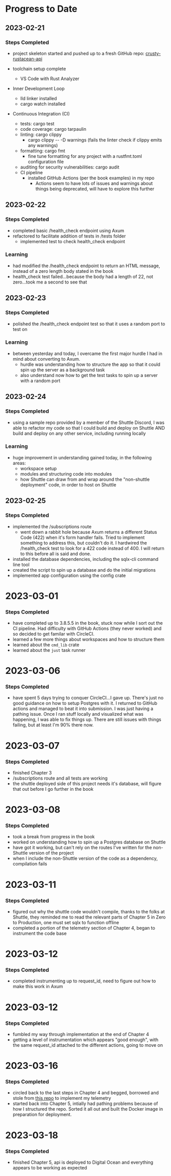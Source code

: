 # Progress to Date

## 2023-02-21
### Steps Completed
- project skeleton started and pushed up to a fresh GitHub repo: [crusty-rustacean-api](https://github.com/crusty-rustacean-api)

- toolchain setup complete
  - VS Code with Rust Analyzer

- Inner Development Loop
  - lld linker installed
  - cargo watch installed

- Continuous Integration (CI)
  - tests: cargo test
  - code coverage: cargo tarpaulin
  - linting: cargo clippy
    - cargo clippy -- -D warnings (fails the linter check if clippy emits any warnings)
  - formatting: cargo fmt
    - fine tune formatting for any project with a rustfmt.toml configuration file
  - auditing for security vulnerabilities: cargo audit
  - CI pipeline
    - installed GitHub Actions (per the book examples) in my repo
      - Actions seem to have lots of issues and warnings about things being deprecated, will have to explore this further

## 2023-02-22
### Steps Completed
- completed basic /health_check endpoint using Axum
- refactored to facilitate addition of tests in /tests folder
  - implemented test to check health_check endpoint
### Learning
- had modified the /health_check endpoint to return an HTML message, instead of a zero length body stated in the book
- health_check test failed...because the body had a length of 22, not zero...took me a second to see that

## 2023-02-23
### Steps Completed
- polished the /health_check endpoint test so that it uses a random port to test on
### Learning
- between yesterday and today, I overcame the first major hurdle I had in mind about converting to Axum.
  - hurdle was understanding how to structure the app so that it could spin up the server as a background task
  - also understand now how to get the test tasks to spin up a server with a random port

## 2023-02-24
### Steps Completed
- using a sample repo provided by a member of the Shuttle Discord, I was able to refactor my code so that I could build and deploy on Shuttle AND build and deploy on any other service, including running locally
### Learning
- huge improvement in understanding gained today, in the following areas:
  - workspace setup
  - modules and structuring code into modules
  - how Shuttle can draw from and wrap around the "non-shuttle deployment" code, in order to host on Shuttle

## 2023-02-25
### Steps Completed
- implemented the /subscriptions route
  - went down a rabbit hole because Axum returns a different Status Code (422) when it's form handler fails. Tried to implement something to address this, but couldn't do it.  I hardwired the /health_check test to look for a 422 code instead of 400.  I will return to this before all is said and done.
- installed the database dependencies, including the sqlx-cli command line tool
- created the script to spin up a database and do the initial migrations
- implemented app configuration using the config crate

# 2023-03-01
### Steps Completed
- have completed up to 3.8.5.5 in the book, stuck now while I sort out the CI pipeline. Had difficulty with GitHub Actions (they never worked) and so decided to get familar with CircleCI.
- learned a few more things about workspaces and how to structure them
- learned about the ```cmd_lib``` crate
- learned about the ```just``` task runner

# 2023-03-06
### Steps Completed
- have spent 5 days trying to conquer CircleCI...I gave up.  There's just no good guidance on how to setup Postgres with it.  I returned to GitHub actions and managed to beat it into submission.  I was just having a pathing issue.  Once I ran stuff locally and visualized what was happening, I was able to fix things up.  There are still issues with things failing, but at least I'm 90% there now.

# 2023-03-07
### Steps Completed
- finished Chapter 3
- /subscriptions route and all tests are working
- the shuttle deployed side of this project needs it's database, will figure that out before I go further in the book

# 2023-03-08
### Steps Completed
- took a break from progress in the book
- worked on understanding how to spin up a Postgres database on Shuttle
- have got it working, but can't rely on the routes I've written for the non-Shuttle version of the project
- when I include the non-Shuttle version of the code as a dependency, compilation fails

# 2023-03-11
### Steps Completed
- figured out why the shuttle code wouldn't compile, thanks to the folks at Shuttle, they reminded me to read the relevant parts of Chapter 5 in Zero to Production, one must set sqlx to function offline
- completed a portion of the telemetry section of Chapter 4, began to instrument the code base

# 2023-03-12
### Steps Completed
- completed instrumenting up to request_id, need to figure out how to make this work in Axum

# 2023-03-12
### Steps Completed
- fumbled my way through implementation at the end of Chapter 4
- getting a level of instrumentation which appears "good enough", with the same request_id attached to the different actions, going to move on

# 2023-03-16
### Steps Completed
- circled back to the last steps in Chapter 4 and begged, borrowed and stole from [this repo](https://github.com/SaadiSave/zero2prod) to implement my telemetry
- started back into Chapter 5, intially had pathing problems because of how I structured the repo.  Sorted it all out and built the Docker image in preparation for deployment.

# 2023-03-18
### Steps Completed
- finished Chapter 5, api is deployed to Digital Ocean and everything appears to be working as expected


